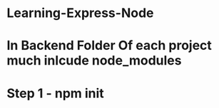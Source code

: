 # Learning-Express-Node 
# In Backend Folder Of each project much inlcude node_modules
# Step 1 - npm init
